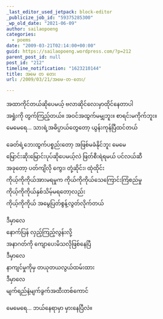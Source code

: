 ```yaml
---
_last_editor_used_jetpack: block-editor
_publicize_job_id: "59375285300"
_wp_old_date: "2021-06-09"
author: sailaopoeng
categories:
  - poems
date: "2009-03-21T02:14:00+00:00"
guid: https://sailaopoeng.wordpress.com/?p=212
parent_post_id: null
post_id: "212"
timeline_notification: "1623210144"
title: အမေ တ တေး
url: /2009/03/21/အမေ-တ-တေး/

---
```

အထာကိုင်တယ်ဆိုပေမယ့် ဗလာဆိုင်လေးမှာထိုင်နေတာပါ  
အရှုံးကို တွက်ကြည့်တယ်။ အဝင်အထွက်မမျှဘူး။ စာရင်းမကိုက်ဘူး။  
မေမေရေ… သားရဲ့အဓိပ္ပာယ်တွေတော့ ယွန်းကုန်ပြီထင်တယ်

ခေတ်ရဲ့ဘေးထွက်ပစ္စည်းတော့ အဖြစ်မခံနိုင်ဘူး မေမေ  
မြောင်းဆိုးမြောင်းပုပ်ဆိုပေမယ့်လဲ ဖြတ်စီးရဲရမယ် ပင်လယ်ဆီ  
အခုတော့ ပတ်ကျိလို ကွေး၊ တုံ့ဆိုင်း၊ ထုံထိုင်း  
ကိုယ့်ကိုကိုယ်အားမရမှုက ကိုယ်ကိုကိုယ်သေကြောင်းကြံစည်မှု  
ကိုယ့်ကိုကိုယ်နှစ်သိမ့်မရတော့လည်း  
ကိုယ့်ကိုကိုယ် အမွေပြတ်စွန့်လွတ်လိုက်တယ်

ဒီမှာလေ  
နောက်ပြန် လှည့်ကြည့်လွန်းလို့  
အနာဂတ်ကို ကျောပေးမိသလိုဖြစ်နေပြီ  
ဒီမှာလေ  
နာကျင်မှုကိုမှ တယုတယလွယ်ထမ်းထား  
ဒီမှာလေ  
မျက်ရည်နဲ့မျက်ခွက်အထီးတစ်ကောင်

မေမေရေ… ဘယ်နေရာမှာ မှားနေပြီလဲ။
